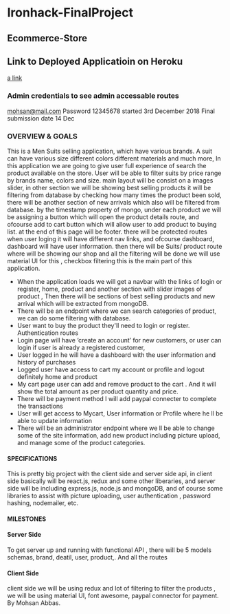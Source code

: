 # Ironhack-FinalProject
## Ecommerce-Store
## Link to Deployed Applicatioin on Heroku
[a link](https://tranquil-caverns-27579.herokuapp.com/)
### Admin credentials to see admin accessable routes 
mohsan@mail.com Password 12345678
started 3rd December 2018
Final submission date 14 Dec
### OVERVIEW & GOALS
This is a Men Suits selling application, which have various brands.
A suit can have various size different colors different materials and much more, In this
application we are going to give user full experience of search the product available on the store. User will be able to filter suits by price range by brands name, colors and size. main layout will be consist on a images slider, in other section we will be showing best selling products it will be filtering from database by  checking how many times the product been sold, there will be another section of new arrivals which also will be filtered from database. by the timestamp property of mongo, under each product we will be assigning a button which will open the product details route, and ofcourse add to cart button which will allow user to add product to buying list. at the end of this page will be footer.
there will be protected routes when user loging it will have different nav links, and ofcourse dashboard, dashboard will have user information.
then there will be Suits/ product route where will be showing our shop and all the filtering will be done we will use material UI for this , checkbox filtering this is the main part of this application.


- When the application loads we will get a navbar with the links of login or register, home, product and another section with slider images of product , Then there will be sections of
best selling products and new arrival which will be extracted from mongoDB.
- There will be an endpoint where we can search categories of product, we can do some
filtering with database.
- User want to buy the product they'll need to login or register. Authentication routes
- Login page will have ‘create an account’ for new customers, or user can login if user is
already a registered customer,
- User logged in he will have a dashboard with the user information and history of
purchases
- Logged user have access to cart my account or profile and logout definitely home and
product
- My cart page user can add and remove product to the cart . And it will show the total
amount as per product quantity and price.
- There will be payment method I will add paypal connecter to complete the transactions
- User will get access to Mycart, User information or Profile where he ll be able to update
information
- There will be an administrator endpoint where we ll be able to change some of the site
information, add new product including picture upload, and manage some of the product
categories.
#### SPECIFICATIONS
This is pretty big project with the client side and server side api, in client side basically will be
react.js, redux and some other liberaries, and server side will be including express.js, node.js and mongoDB, and of course some
libraries to assist with picture uploading, user authentication , password hashing, nodemailer, etc.
#### MILESTONES
#### Server Side
To get server up and running with functional API , there will be 5  models schemas, brand,
deatil, user, product,. And all the routes
#### Client Side
client side we will be using redux and lot of filtering to filter the products , we will be using material UI, font awesome, paypal connector for payment.
By Mohsan Abbas.
